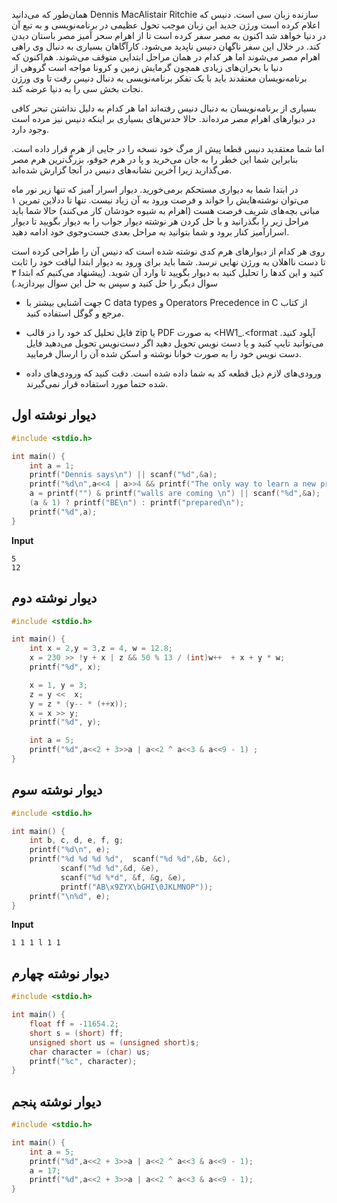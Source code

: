 همان‌طور که می‌دانید Dennis MacAlistair Ritchie سازنده زبان سی است. دنیس که اعلام کرده است ورژن جدید این زبان موجب تحول عظیمی در برنامه‌نویسی و به تبع آن در دنیا خواهد شد اکنون به مصر سفر کرده است تا از اهرام سحر آمیز مصر باستان دیدن کند. در خلال این سفر ناگهان دنیس ناپدید می‌شود. کارآگاهان بسیاری به دنبال وی راهی اهرام مصر می‌شوند اما هر کدام در همان مراحل ابتدایی متوقف می‌شوند. هم‌اکنون که دنیا با بحران‌های زیادی همچون گرمایش زمین و کرونا مواجه است گروهی از برنامه‌نویسان معتقدند باید با یک تفکر برنامه‌نویسی به دنبال دنیس رفت تا وی ورژن نجات بخش سی را به دنیا عرضه کند.

بسیاری از برنامه‌نویسان به دنبال دنیس رفته‌اند اما هر کدام به دلیل نداشتن تبحر کافی در دیوار‌های اهرام مصر مرده‌اند. حالا حدس‌های بسیاری بر اینکه دنیس نیز مرده است وجود دارد.

اما شما معتقدید دنیس قطعا پیش از مرگ خود نسخه را در جایی از هرم قرار داده است. بنابراین شما این خطر را به جان می‌خرید و پا در هرم خوفو، بزرگ‌‌ترین هرم مصر می‌گذارید زیرا آخرین نشانه‌های دنیس در آنجا گزارش شده‌اند. 

در ابتدا شما به دیواری مستحکم برمی‌خورید. دیوار اسرار آمیز که تنها زیر نور ماه می‌توان نوشته‌هایش را خواند و فرصت ورود به آن زیاد نیست. تنها تا ددلاین تمرین ۱ مبانی بچه‌های شریف فرصت هست (اهرام به شیوه خودشان کار می‌کنند) حالا شما باید مراحل زیر را بگذرانید و با حل کردن هر نوشته دیوار جواب را به دیوار بگویید تا دیوار اسرارآمیز کنار برود و شما بتوانید به مراحل بعدی جست‌وجوی خود ادامه دهید.

روی هر کدام از دیوارهای هرم کدی نوشته شده است که دنیس آن را طراحی کرده است  تا دست نااهلان به ورژن نهایی نرسد. شما باید برای ورود به دیوار ابتدا لیاقت خود را ثابت کنید و این کدها را تحلیل کنید به دیوار بگویید تا وارد آن شوید. (پیشنهاد می‌کنیم که ابتدا ۳ سوال دیگر را حل کنید و سپس به حل این سوال بپردازید.)
+ جهت آشنایی بیشتر با C data types و Operators Precedence in C از کتاب مرجع و گوگل استفاده کنید. 

*  فایل تحلیل کد خود را در قالب   zip یا PDF به صورت <HW1_<your-student-number>.<format آپلود کنید. می‌توانید تایپ کنید و یا دست نویس تحویل دهید اگر دست‌نویس تحویل می‌دهید فایل دست نویس خود را به صورت خوانا نوشته و اسکن شده آن را ارسال فرمایید.

* ورودی‌های لازم ذیل قطعه کد به شما داده شده است. دقت کنید که ورودی‌های داده شده حتما مورد استفاده قرار نمی‌گیرند.

## دیوار نوشته اول

```c
#include <stdio.h>

int main() {
    int a = 1;
    printf("Dennis says\n") || scanf("%d",&a);
    printf("%d\n",a<<4 | a>>4 && printf("The only way to learn a new programming language is by writing programs in it?\n"));
    a = printf("") & printf("walls are coming \n") || scanf("%d",&a);
    (a & 1) ? printf("BE\n") : printf("prepared\n");
    printf("%d",a);
}
```

**Input**
``` 
5
12
``` 

## دیوار نوشته دوم 
```c
#include <stdio.h>

int main() {
    int x = 2,y = 3,z = 4, w = 12.8;
    x = 230 >> !y + x | z && 50 % 13 / (int)w++  + x + y * w;
    printf("%d", x);

    x = 1, y = 3;
    z = y <<  x;
    y = z * (y-- * (++x));
    x = x >> y;
    printf("%d", y);

    int a = 5;
    printf("%d",a<<2 + 3>>a | a<<2 ^ a<<3 & a<<9 - 1) ;
}
```

## دیوار نوشته سوم 
```c
#include <stdio.h>

int main() {
    int b, c, d, e, f, g;
    printf("%d\n", e);
    printf("%d %d %d %d",  scanf("%d %d",&b, &c),
           scanf("%d %d",&d, &e),
           scanf("%d %*d", &f, &g, &e),
           printf("AB\x9ZYX\bGHI\0JKLMNOP"));
    printf("\n%d", e);
}

```

**Input**
``` 
1 1 1 l 1 1
``` 

## دیوار نوشته چهارم
```c
#include <stdio.h>

int main() {
    float ff = -11654.2;
    short s = (short) ff;
    unsigned short us = (unsigned short)s;
    char character = (char) us;
    printf("%c", character);
}
```

## دیوار نوشته پنجم
```c
#include <stdio.h>

int main() {
    int a = 5;
    printf("%d",a<<2 + 3>>a | a<<2 ^ a<<3 & a<<9 - 1);
    a = 17;
    printf("%d",a<<2 + 3>>a | a<<2 ^ a<<3 & a<<9 - 1);
}
```